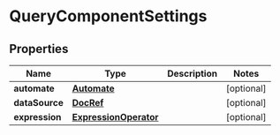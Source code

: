# QueryComponentSettings

## Properties
Name | Type | Description | Notes
------------ | ------------- | ------------- | -------------
**automate** | [**Automate**](Automate.md) |  |  [optional]
**dataSource** | [**DocRef**](DocRef.md) |  |  [optional]
**expression** | [**ExpressionOperator**](ExpressionOperator.md) |  |  [optional]
